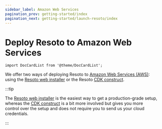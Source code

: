 ```yaml
---
sidebar_label: Amazon Web Services
pagination_prev: getting-started/index
pagination_next: getting-started/launch-resoto/index
---
```


# Deploy Resoto to Amazon Web Services

```mdx-code-block
import DocCardList from '@theme/DocCardList';
```

We offer two ways of deploying Resoto to [Amazon Web Services (AWS)](https://aws.amazon.com): using the [Resoto web installer](./web-installer/index.md) or the Resoto [CDK construct](./cdk/index.md).

:::tip

The [Resoto web installer](./web-installer/index.md) is the easiest way to get a production-grade setup, whereas the [CDK construct](./cdk/index.md) is a bit more involved but gives you more control over the setup and does not require you to send us your cloud credentials.

:::

<DocCardList />
